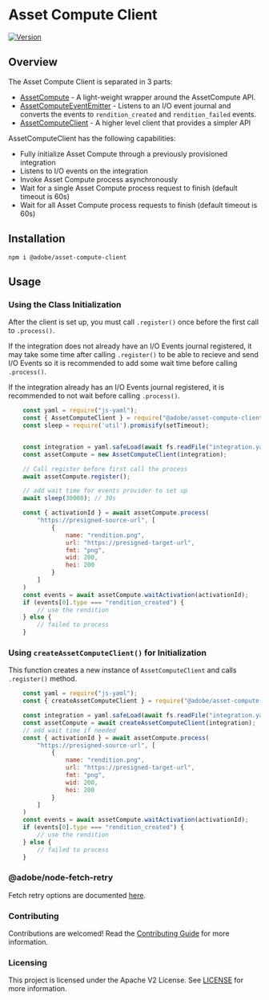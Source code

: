 # Asset Compute Client

[![Version](https://img.shields.io/npm/v/@adobe/asset-compute-client.svg)](https://npmjs.org/package/@adobe/asset-compute-client)

## Overview
The Asset Compute Client is separated in 3 parts:

- [AssetCompute](lib/assetcompute.js) - A light-weight wrapper around the AssetCompute API.
- [AssetComputeEventEmitter](lib/eventemitter.js) - Listens to an I/O event journal and converts the events to `rendition_created` and `rendition_failed` events.
- [AssetComputeClient](lib/client.js) - A higher level client that provides a simpler API

AssetComputeClient has the following capabilities:

- Fully initialize Asset Compute through a previously provisioned integration
- Listens to I/O events on the integration
- Invoke Asset Compute process asynchronously
- Wait for a single Asset Compute process request to finish (default timeout is 60s)
- Wait for all Asset Compute process requests to finish (default timeout is 60s)

## Installation

```
npm i @adobe/asset-compute-client
```

## Usage

### Using the Class Initialization
After the client is set up, you must call `.register()` once before the first call to `.process()`.

If the integration does not already have an I/O Events journal registered, it may take some time after calling `.register()` to be able to recieve and send I/O Events so it is recommended to add some wait time before calling `.process()`.

If the integration already has an I/O Events journal registered, it is recommended to not wait before calling `.process()`.
```javascript
    const yaml = require("js-yaml");
    const { AssetComputeClient } = require("@adobe/asset-compute-client");
    const sleep = require('util').promisify(setTimeout);


    const integration = yaml.safeLoad(await fs.readFile("integration.yaml", "utf-8"));
    const assetCompute = new AssetComputeClient(integration);

    // Call register before first call the process
    await assetCompute.register();

    // add wait time for events provider to set up
    await sleep(30000); // 30s

    const { activationId } = await assetCompute.process(
        "https://presigned-source-url", [
            {
                name: "rendition.png",
                url: "https://presigned-target-url",
                fmt: "png",
                wid: 200,
                hei: 200
            }
        ]
    )
    const events = await assetCompute.waitActivation(activationId);
    if (events[0].type === "rendition_created") {
        // use the rendition
    } else {
        // failed to process
    }
```

### Using `createAssetComputeClient()` for Initialization

This function creates a new instance of `AssetComputeClient` and calls `.register()` method.
```javascript
    const yaml = require("js-yaml");
    const { createAssetComputeClient } = require("@adobe/asset-compute-client");

    const integration = yaml.safeLoad(await fs.readFile("integration.yaml", "utf-8"));
    const assetCompute = await createAssetComputeClient(integration);
    // add wait time if needed
    const { activationId } = await assetCompute.process(
        "https://presigned-source-url", [
            {
                name: "rendition.png",
                url: "https://presigned-target-url",
                fmt: "png",
                wid: 200,
                hei: 200
            }
        ]
    )
    const events = await assetCompute.waitActivation(activationId);
    if (events[0].type === "rendition_created") {
        // use the rendition
    } else {
        // failed to process
    }
```

### @adobe/node-fetch-retry
Fetch retry options are documented [here](https://github.com/adobe/node-fetch-retry#optional-custom-parameters).


### Contributing
Contributions are welcomed! Read the [Contributing Guide](./.github/CONTRIBUTING.md) for more information.

### Licensing
This project is licensed under the Apache V2 License. See [LICENSE](LICENSE) for more information.
